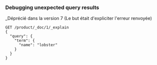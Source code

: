 ### Debugging unexpected query results

_Déprécié dans la version 7 
(Le but était d'expliciter l'erreur renvoyée)

```
GET /product/_doc/1/_explain
{
  "query": {
    "term": {
      "name": "lobster"
    }
  }
}
```

